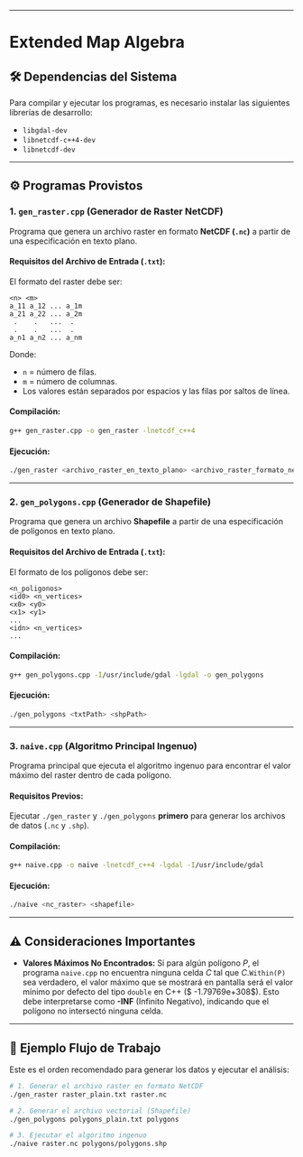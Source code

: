 -----

# Extended Map Algebra

## 🛠️ Dependencias del Sistema

Para compilar y ejecutar los programas, es necesario instalar las siguientes librerías de desarrollo:

  * `libgdal-dev`
  * `libnetcdf-c++4-dev`
  * `libnetcdf-dev`

-----

## ⚙️ Programas Provistos

### 1\. `gen_raster.cpp` (Generador de Raster NetCDF)

Programa que genera un archivo raster en formato **NetCDF (`.nc`)** a partir de una especificación en texto plano.

#### Requisitos del Archivo de Entrada (`.txt`):

El formato del raster debe ser:

```
<n> <m>
a_11 a_12 ... a_1m
a_21 a_22 ... a_2m
 .    .   ...  .
 .    .   ...  .
a_n1 a_n2 ... a_nm
```

Donde:

  * `n` = número de filas.
  * `m` = número de columnas.
  * Los valores están separados por espacios y las filas por saltos de línea.

#### Compilación:

```bash
g++ gen_raster.cpp -o gen_raster -lnetcdf_c++4
```

#### Ejecución:

```bash
./gen_raster <archivo_raster_en_texto_plano> <archivo_raster_formato_netcdf>
```

-----

### 2\. `gen_polygons.cpp` (Generador de Shapefile)

Programa que genera un archivo **Shapefile** a partir de una especificación de polígonos en texto plano.

#### Requisitos del Archivo de Entrada (`.txt`):

El formato de los polígonos debe ser:

```
<n_poligonos>
<id0> <n_vertices>
<x0> <y0>
<x1> <y1>
...
<idn> <n_vertices>
...
```

#### Compilación:

```bash
g++ gen_polygons.cpp -I/usr/include/gdal -lgdal -o gen_polygons
```

#### Ejecución:

```bash
./gen_polygons <txtPath> <shpPath>
```

-----

### 3\. `naive.cpp` (Algoritmo Principal Ingenuo)

Programa principal que ejecuta el algoritmo ingenuo para encontrar el valor máximo del raster dentro de cada polígono.

#### Requisitos Previos:

Ejecutar `./gen_raster` y `./gen_polygons` **primero** para generar los archivos de datos (`.nc` y `.shp`).

#### Compilación:

```bash
g++ naive.cpp -o naive -lnetcdf_c++4 -lgdal -I/usr/include/gdal
```

#### Ejecución:

```bash
./naive <nc_raster> <shapefile>
```

-----

## ⚠️ Consideraciones Importantes

  * **Valores Máximos No Encontrados:** Si para algún polígono $P$, el programa `naive.cpp` no encuentra ninguna celda $C$ tal que $C$.`Within(P)` sea verdadero, el valor máximo que se mostrará en pantalla será el valor mínimo por defecto del tipo `double` en C++ ($ -1.79769e+308$). Esto debe interpretarse como **-INF** (Infinito Negativo), indicando que el polígono no intersectó ninguna celda.

-----

## 🔁 Ejemplo Flujo de Trabajo

Este es el orden recomendado para generar los datos y ejecutar el análisis:

```bash
# 1. Generar el archivo raster en formato NetCDF
./gen_raster raster_plain.txt raster.nc

# 2. Generar el archivo vectorial (Shapefile)
./gen_polygons polygons_plain.txt polygons

# 3. Ejecutar el algoritmo ingenuo
./naive raster.nc polygons/polygons.shp
```
